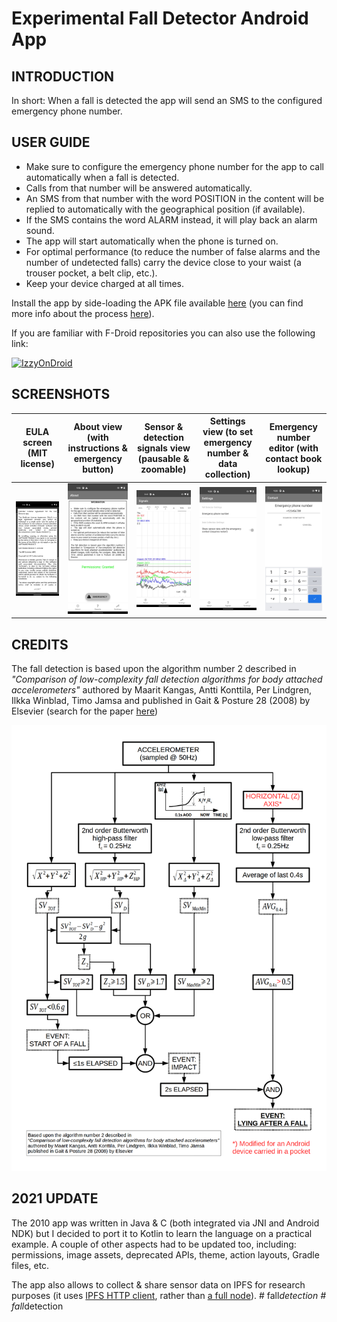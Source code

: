 # Experimental Fall Detector Android App

## INTRODUCTION

In short: When a fall is detected the app will send an SMS to the configured emergency phone number.

## USER GUIDE

* Make sure to configure the emergency phone number for the app to call automatically when a fall is detected.
* Calls from that number will be answered automatically.
* An SMS from that number with the word POSITION in the content will be replied to automatically with the geographical position (if available).
* If the SMS contains the word ALARM instead, it will play back an alarm sound.
* The app will start automatically when the phone is turned on.
* For optimal performance (to reduce the number of false alarms and the number of undetected falls) carry the device close to your waist (a trouser pocket, a belt clip, etc.).
* Keep your device charged at all times.

Install the app by side-loading the APK file available [here](https://github.com/altermarkive/experimental-fall-detector-android-app/releases)
(you can find more info about the process [here](https://www.howtogeek.com/313433/how-to-sideload-apps-on-android/)).

If you are familiar with F-Droid repositories you can also use the following link:

[<img alt="IzzyOnDroid" src="https://gitlab.com/IzzyOnDroid/repo/-/raw/master/assets/IzzyOnDroid.png" width="200px"/>](https://apt.izzysoft.de/fdroid/index/apk/altermarkive.guardian)

## SCREENSHOTS

 EULA screen (MIT license)     | About view (with instructions & emergency button) | Sensor & detection signals view (pausable & zoomable) | Settings view (to set emergency number & data collection) | Emergency number editor (with contact book lookup)
:-----------------------------:|:-------------------------------------------------:|:-----------------------------------------------------:|:---------------------------------------------------------:|:--------------------------------------------------:
 ![EULA](doc/screenshot.0.jpg) | ![About](doc/screenshot.1.jpg)                    | ![Signals](doc/screenshot.2.jpg)                      | ![Settings](doc/screenshot.3.jpg)                         | ![Contact](doc/screenshot.4.jpg)

## CREDITS

The fall detection is based upon the algorithm number 2 described in
*"Comparison of low-complexity fall detection algorithms for body attached accelerometers"*
authored by Maarit Kangas, Antti Konttila, Per Lindgren, Ilkka Winblad, Timo Jamsa
and published in Gait & Posture 28 (2008) by Elsevier (search for the paper [here](https://scholar.google.nl/scholar?hl=en&q=Comparison+of+low-complexity+fall+detection+algorithms+for+body+attached+accelerometers+Kangas+Konttila+Lindgren+Winblad+Jamsa))

![Algorithm](doc/GuardianFallDetector.png)

## 2021 UPDATE

The 2010 app was written in Java & C (both integrated via JNI and Android NDK) but I decided to port it to
Kotlin to learn the language on a practical example. A couple of other aspects had to be updated too,
including: permissions, image assets, deprecated APIs, theme, action layouts, Gradle files, etc.

The app also allows to collect & share sensor data on IPFS for research purposes (it uses [IPFS HTTP client](https://github.com/ipfs-shipyard/java-ipfs-http-client), rather than [a full node](https://github.com/textileio/android-ipfs-lite)).
#   f a l l _ d e t e c t i o n 
 
 #   f a l l _ d e t e c t i o n 
 
 
